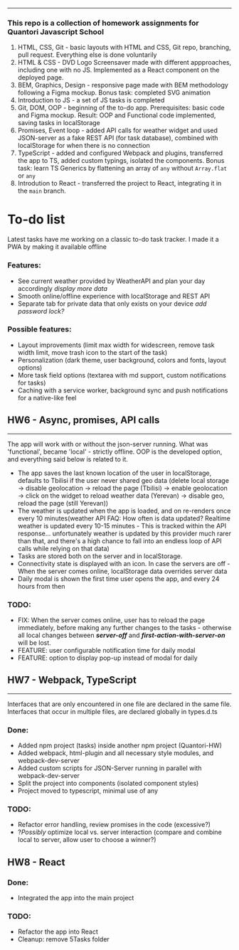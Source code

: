 
----------------
###  This repo is a collection of homework assignments for Quantori Javascript School

1. HTML, CSS, Git - basic layouts with HTML and CSS, Git repo, branching, pull request. Everything else is done voluntarily
2. HTML & CSS - DVD Logo Screensaver made with different appproaches, including one with no JS. Implemented as a React component on the deployed page.
3. BEM, Graphics, Design - responsive page made with BEM methodology following a Figma mockup. Bonus task: completed SVG animation
4. Introduction to JS - a set of JS tasks is completed
5. Git, DOM, OOP - beginning of the to-do app. Prerequisites: basic code and Figma mockup. Result: OOP and Functional code implemented, saving tasks in localStorage
6. Promises, Event loop - added API calls for weather widget and used JSON-server as a fake REST API (for task database), combined with localStorage for when there is no connection
7. TypeScript - added and configured Webpack and plugins, transferred the app to TS, added custom typings, isolated the components. Bonus task: learn TS Generics by flattening an array of `any` without `Array.flat` or `any`
8. Introdution to React - transferred the project to React, integrating it in the `main` branch.

# To-do list
Latest tasks have me working on a classic to-do task tracker. I made it a PWA by making it available offline
### Features:

* See current weather provided by WeatherAPI and plan your day accordingly *display more data*
* Smooth online/offline experience with localStorage and REST API
* Separate tab for private data that only exists on your device *add password lock?*

### Possible features:
* Layout improvements (limit max width for widescreen, remove task width limit, move trash icon to the start of the task)
* Personalization (dark theme, user background, colors and fonts, layout options)
* More task field options (textarea with md support, custom notifications for tasks)
* Caching with a service worker, background sync and push notifications for a native-like feel
## HW6 - Async, promises, API calls
-------------------------------

The app will work with or without the json-server running. What was 'functional', became 'local' - strictly offline. OOP is the developed option, and everything said below is related to it.

* The app saves the last known location of the user in localStorage, defaults to Tbilisi if the user never shared geo data (delete local storage -> disable geolocation -> reload the page (Tbilisi) -> enable geolocation -> click on the widget to reload weather data (Yerevan) -> disable geo, reload the page (still Yerevan))
* The weather is updated when the app is loaded, and on re-renders once every 10 minutes(weather API FAQ: How often is data updated? Realtime weather is updated every 10-15 minutes - This is tracked within the API response... unfortunately  weather is updated by this provider much rarer than that, and there's a high chance to fall into an endless loop of API calls while relying on that data)
* Tasks are stored both on the server and in localStorage.
* Connectivity state is displayed with an icon. In case the servers are off - When the server comes online, localStorage data overrides server data
* Daily modal is shown the first time user opens the app, and every 24 hours from then

### TODO:
* FIX: When the server comes online, user has to reload the page immediately, before making any further changes to the tasks - otherwise all local changes between __*server-off*__ and __*first-action-with-server-on*__ will be lost.
* FEATURE: user configurable notification time for daily modal
* FEATURE: option to display pop-up instead of modal for daily

## HW7 - Webpack, TypeScript
-------------------------------

Interfaces that are only encountered in one file are declared in the same file. Interfaces that occur in multiple files, are declared globally in types.d.ts

### Done:
* Added npm project (tasks) inside another npm project (Quantori-HW)
* Added webpack, html-plugin and all necessary style modules, and webpack-dev-server
* Added custom scripts for JSON-Server running in parallel with webpack-dev-server
* Split the project into components (isolated component styles)
* Project moved to typescript, minimal use of any

### TODO:
* Refactor error handling, review promises in the code (excessive?)
* ?*Possibly* optimize local vs. server interaction (compare and combine local to server, allow user to choose a winner?)

## HW8 - React

### Done:
* Integrated the app into the main project
### TODO:
* Refactor the app into React
* Cleanup: remove 5Tasks folder
